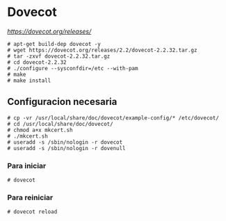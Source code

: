 # Dovecot

*https://dovecot.org/releases/*
```
# apt-get build-dep dovecot -y
# wget https://dovecot.org/releases/2.2/dovecot-2.2.32.tar.gz
# tar -zxvf dovecot-2.2.32.tar.gz
# cd dovecot-2.2.32
# ./configure --sysconfdir=/etc --with-pam
# make
# make install
```

## Configuracion necesaria

```
# cp -vr /usr/local/share/doc/dovecot/example-config/* /etc/dovecot/
# cd /usr/local/share/doc/dovecot/
# chmod a+x mkcert.sh
# ./mkcert.sh
# useradd -s /sbin/nologin -r dovecot
# useradd -s /sbin/nologin -r dovenull
```
### Para iniciar

`# dovecot`

### Para reiniciar

`# dovecot reload`
